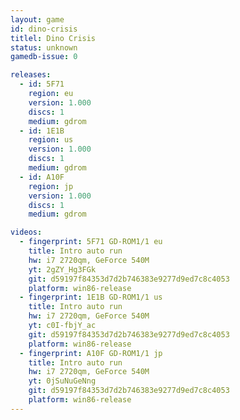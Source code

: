 ```yaml
---
layout: game
id: dino-crisis
titlel: Dino Crisis
status: unknown
gamedb-issue: 0

releases:
  - id: 5F71
    region: eu
    version: 1.000
    discs: 1
    medium: gdrom
  - id: 1E1B
    region: us
    version: 1.000
    discs: 1
    medium: gdrom
  - id: A10F
    region: jp
    version: 1.000
    discs: 1
    medium: gdrom

videos:
  - fingerprint: 5F71 GD-ROM1/1 eu
    title: Intro auto run
    hw: i7 2720qm, GeForce 540M
    yt: 2gZY_Hg3FGk
    git: d59197f84353d7d2b746383e9277d9ed7c8c4053
    platform: win86-release
  - fingerprint: 1E1B GD-ROM1/1 us
    title: Intro auto run
    hw: i7 2720qm, GeForce 540M
    yt: c0I-fbjY_ac
    git: d59197f84353d7d2b746383e9277d9ed7c8c4053
    platform: win86-release
  - fingerprint: A10F GD-ROM1/1 jp
    title: Intro auto run
    hw: i7 2720qm, GeForce 540M
    yt: 0jSuNuGeNng
    git: d59197f84353d7d2b746383e9277d9ed7c8c4053
    platform: win86-release
---
```

